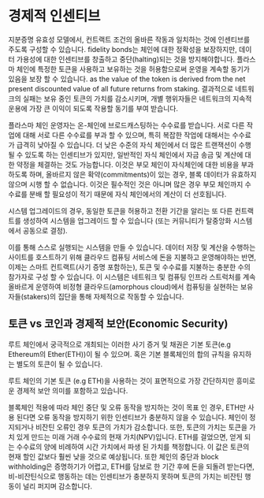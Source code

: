 # 경제적 인센티브

지분증명 유효성 모델에서, 컨트랙트 조건의 올바른 작동과 일치하는 것에 인센티브를 주도록 구성할 수 있습니다. fidelity bonds는 체인에 대한 정확성을 보장하지만, 데이터 가용성에 대한 인센티브를 창출하고 중단(halting)되는 것을 방지해야합니다. 플라스마 체인에 특정한 토큰을 사용하고 보유하는 것을 허용함으로써 운영을 계속할 동기가 있음을 보장 할 수 있습니다. as the value of the token is derived from the net present discounted value of all future returns from staking. 결과적으로 네트워크의 실패는 보유 중인 토큰의 가치를 감소시키며, 개별 행위자들은 네트워크의 지속적 운용에 가장 큰 이익이 되도록 작용할 동기를 부여 받습니다.

플라스마 체인 운영자는 온-체인에 브로드캐스팅하는 수수료를 받습니다. 서로 다른 작업에 대해 서로 다른 수수료를 부과 할 수 있으며, 특히 복잡한 작업에 대해서는 수수료가 급격히 낮아질 수 있습니다. 더 낮은 수준의 자식 체인에서 더 많은 트랜잭션이 수행 될 수 있도록 하는 인센티브가 있지만, 일반적인 자식 체인에서 자금 송금 및 계산에 대한 약정을 체결하는 것도 가능합니다. 이것은 부모 체인이 자식체인에 대한 비용을 부과하도록 하며, 올바르지 않은 확약(commitments)이 있는 경우, 블록 데이터가 유효하지 않으며 시행 할 수 없습니다. 이것은 필수적인 것은 아니며 많은 경우 부모 체인까지 수수료를 분배 할 필요성이 적기 때문에 자식 체인에서의 계산이 더 선호됩니다.

시스템 업그레이드의 경우, 동일한 토큰을 허용하고 전환 기간을 알리는 또 다른 컨트랙트를 생성하여 시스템을 업그레이드 할 수 있습니다 (또는 커뮤니티가 탈중앙화 시스템에서 공동으로 결정).

이를 통해 스스로 실행되는 시스템을 만들 수 있습니다. 데이터 저장 및 계산을 수행하는 사이트를 호스트하기 위해 클라우드 컴퓨팅 서비스에 돈을 지불하고 운영해야하는 반면, 이제는 스마트 컨트랙트(사기 증명 포함하는), 토큰 및 수수료를 지불하는 충분한 수의 참가자로 구성 할 수 있습니다. 이 시스템은 네트워크 및 컴퓨팅 인프라 스트럭처를 계속 올바르게 운영하여 비정형 클라우드(amorphous cloud)에서 컴퓨팅을 실현하는 보유자들(stakers)의 집단을 통해 자체적으로 작동할 수 있습니다.


## 토큰 vs 코인과 경제적 보안(Economic Security)

루트 체인에서 궁극적으로 개최되는 이러한 사기 증거 및 채권은 기본 토큰(e.g Ethereum의 Ether(ETH))이 될  수 있으며. 혹은 기본 블록체인의 합의 규칙을 유지하는 별도의 토큰이 될 수 있습니다.

루트 체인의 기본 토큰 (e.g ETH)을 사용하는 것이 표면적으로 가장 간단하지만 흥미로운 경제적 보안 의미를 포함하고 있습니다.

블록체인 적용에 따라 체인 중단 및 오류 동작을 방지하는 것이 목표 인 경우, ETH만 사용 된다면 오류 동작을 방지하기 위한 인센티브가 충분하지 않을 수 있습니다. 체인이 정지되거나 비잔틴 오류인 경우 토큰의 가치가 감소합니다. 또한, 토큰의 가치는 토큰을 가치 있게 만드는 미래 거래 수수료의 현재 가치(NPV)입니다. ETH를 걸었으면, 얻게 되는 수수료의 양에 비례하여 시간 가치에서 파생 된 가치를 책정합니다. 이 값은 토큰의 현재 할인 값보다 훨씬 낮을 것으로 예상됩니다. 또한 체인의 중단과 block withholding은 증명하기가 어렵고,  ETH를 담보로 한 기간 후에 돈을 되돌려 받는다면, 비-비잔틴식으로 행동하는 데는 인센티브가 충분하지 못하며 토큰의 가치는 비잔틴 행동이 널리 퍼지며 감소합니다.
